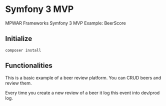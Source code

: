 # Symfony 3 MVP
MPWAR Frameworks Symfony 3 MVP Example: BeerScore

## Initialize
```
composer install
```

## Functionalities
This is a basic example of a beer review platform. 
You can CRUD beers and review them.

Every time you create a new review of a beer it log this event into dev/prod log.